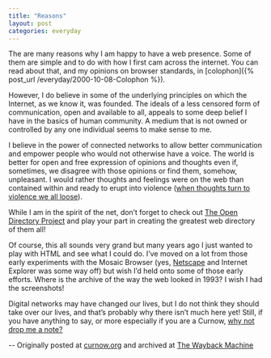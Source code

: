 ```yaml
---
title: "Reasons"
layout: post
categories: everyday
---
```


The are many reasons why I am happy to have a web presence. Some of them are simple and to do with how I first cam across the internet. You can read about that, and my opinions on browser standards, in [colophon]({% post_url /everyday/2000-10-08-Colophon %}).

However, I do believe in some of the underlying principles on which the Internet, as we know it, was founded. The ideals of a less censored form of communication, open and available to all, appeals to some deep belief I have in the basics of human community. A medium that is not owned or controlled by any one individual seems to make sense to me.

I believe in the power of connected networks to allow better communication and empower people who would not otherwise have a voice. The world is better for open and free expression of opinions and thoughts even if, sometimes, we disagree with those opinions or find them, somehow, unpleasant. I would rather thoughts and feelings were on the web than contained within and ready to erupt into violence ([when thoughts turn to violence we all loose](http://web.archive.org/web/20040929095553/http://www.geocities.com/corkymcg/crime/proj005.html)).

While I am in the spirit of the net, don’t forget to check out [The Open Directory Project](http://web.archive.org/web/20000706201149/http://www.dmoz.org//) and play your part in creating the greatest web directory of them all!

Of course, this all sounds very grand but many years ago I just wanted to play with HTML and see what I could do. I’ve moved on a lot from those early experiments with the Mosaic Browser (yes, [Netscape](http://web.archive.org/web/20000621035407/http://home.netscape.com/index1.html) and Internet Explorer was some way off) but wish I’d held onto some of those early efforts. Where is the archive of the way the web looked in 1993? I wish I had the screenshots!

Digital networks may have changed our lives, but I do not think they should take over our lives, and that’s probably why there isn’t much here yet! Still, if you have anything to say, or more especially if you are a Curnow, [why not drop me a note?](https://www.curnow.org/contact-jon/)

--
Originally posted at [curnow.org](https://www.curnow.org/2000/07/reasons/) and archived at [The Wayback Machine](http://web.archive.org/web/*/http://www.curnow.org/2000/07/reasons/)
